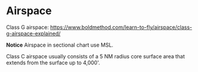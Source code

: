 
# Airspace

Class G airspace: https://www.boldmethod.com/learn-to-fly/airspace/class-g-airspace-explained/

__Notice__
Airspace in sectional chart use MSL.

Class C airspace usually consists of a 5 NM radius core surface area that extends from the surface up to 4,000'.